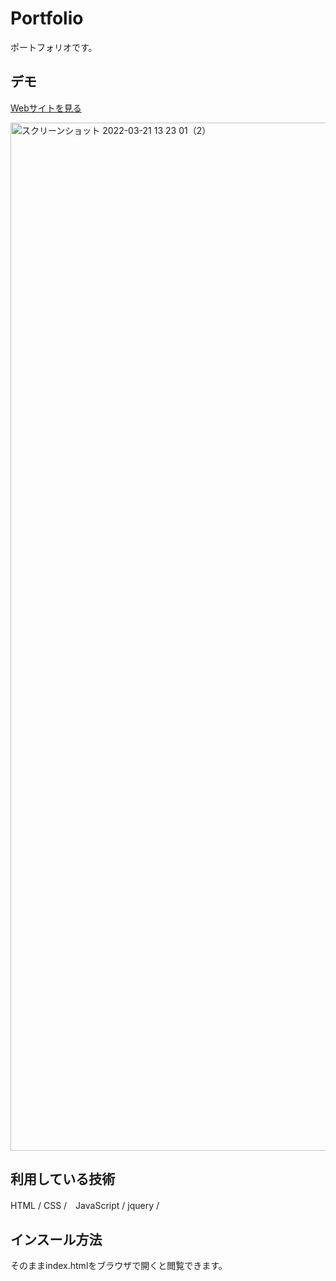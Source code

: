 Portfolio
====

ポートフォリオです。

## デモ
[Webサイトを見る](https://shiotakazuki-portfolio.herokuapp.com/#)

<img width="1645" alt="スクリーンショット 2022-03-21 13 23 01（2）" src="https://user-images.githubusercontent.com/85749291/159205722-21c95be0-3d09-4688-b207-dd56347e4998.png">

## 利用している技術
HTML / CSS /　JavaScript / jquery /



## インスール方法
そのままindex.htmlをブラウザで開くと閲覧できます。
